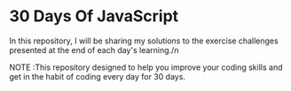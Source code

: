# 30 Days Of JavaScript
In this repository, I will be sharing my solutions to the exercise challenges presented at the end of each day's learning./n

NOTE :This repository designed to help you improve your coding skills and get in the habit of coding every day for 30 days.
